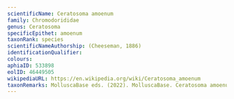 ```yaml
---
scientificName: Ceratosoma amoenum
family: Chromodorididae
genus: Ceratosoma
specificEpithet: amoenum
taxonRank: species
scientificNameAuthorship: (Cheeseman, 1886)
identificationQualifier: 
colours:
aphiaID: 533898
eolID: 46449505
wikipediaURL: https://en.wikipedia.org/wiki/Ceratosoma_amoenum
taxonRemarks: MolluscaBase eds. (2022). MolluscaBase. Ceratosoma amoenum (Cheeseman, 1886). Accessed through: World Register of Marine Species at: https://www.marinespecies.org/aphia.php?p=taxdetails&id=533898 on 2022-02-24
---
```

